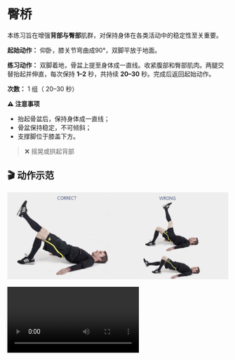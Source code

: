 # 臀桥

本练习旨在增强**背部与臀部**肌群，对保持身体在各类活动中的稳定性至关重要。

**起始动作：** 仰卧，膝关节弯曲成90°，双脚平放于地面。

**练习动作：** 双脚着地，骨盆上提至身体成一直线。收紧腹部和臀部肌肉。两腿交替抬起并伸直，每次保持 **1–2** 秒，共持续 **20–30** 秒。完成后返回起始动作。

**次数：** 1 组（ 20–30 秒）

**⚠️ 注意事项**

- 抬起骨盆后，保持身体成一直线；
- 骨盆保持稳定，不可倾斜；
- 支撑脚位于膝盖下方。

>❌ 摇晃或拱起背部

## 🎬 动作示范

![bridge](../../figures/part2/level_1/bridgep.png)

<div class="center-video">
    <video controls>
        <source src="../../videos/part2/level1/bridge.mp4" type="video/mp4">
    </video>
</div>
